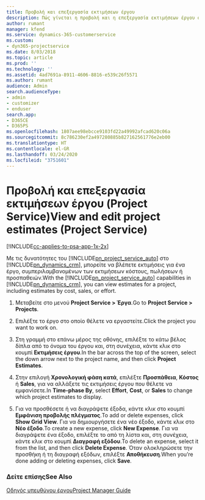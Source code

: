 ```yaml
---
title: Προβολή και επεξεργασία εκτιμήσεων έργου
description: Πώς γίνεται η προβολή και η επεξεργασία εκτιμήσεων έργου στο Project Service
author: rumant
manager: kfend
ms.service: dynamics-365-customerservice
ms.custom:
- dyn365-projectservice
ms.date: 8/03/2018
ms.topic: article
ms.prod: ''
ms.technology: ''
ms.assetid: 4ad7691a-8911-4606-8816-e539c26f5571
ms.author: rumant
audience: Admin
search.audienceType:
- admin
- customizer
- enduser
search.app:
- D365CE
- D365PS
ms.openlocfilehash: 1807aee98ebcce9103fd22a49992afcad620c06a
ms.sourcegitcommit: 8c786230ef2a497280885b827162561776e2eb00
ms.translationtype: HT
ms.contentlocale: el-GR
ms.lasthandoff: 03/24/2020
ms.locfileid: "3751601"
---
```

# <a name="view-and-edit-project-estimates-project-service"></a><span data-ttu-id="64c76-103">Προβολή και επεξεργασία εκτιμήσεων έργου (Project Service)</span><span class="sxs-lookup"><span data-stu-id="64c76-103">View and edit project estimates (Project Service)</span></span>

[!INCLUDE[cc-applies-to-psa-app-1x-2x](../includes/cc-applies-to-psa-app-1x-2x.md)]

<span data-ttu-id="64c76-104">Με τις δυνατότητες του [!INCLUDE[pn_project_service_auto](../includes/pn-project-service-auto.md)] στο [!INCLUDE[pn_dynamics_crm](../includes/pn-dynamics-crm.md)], μπορείτε να βλέπετε εκτιμήσεις για ένα έργο, συμπεριλαμβανομένων των εκτιμήσεων κόστους, πωλήσεων ή προσπαθειών.</span><span class="sxs-lookup"><span data-stu-id="64c76-104">With the [!INCLUDE[pn_project_service_auto](../includes/pn-project-service-auto.md)] capabilities in [!INCLUDE[pn_dynamics_crm](../includes/pn-dynamics-crm.md)], you can view estimates for a project, including estimates by cost, sales, or effort.</span></span>  
  
1.  <span data-ttu-id="64c76-105">Μεταβείτε στο μενού **Project Service > Έργα**.</span><span class="sxs-lookup"><span data-stu-id="64c76-105">Go to **Project Service > Projects**.</span></span>  
  
2.  <span data-ttu-id="64c76-106">Επιλέξτε το έργο στο οποίο θέλετε να εργαστείτε.</span><span class="sxs-lookup"><span data-stu-id="64c76-106">Click the project you want to work on.</span></span>  
  
3.  <span data-ttu-id="64c76-107">Στη γραμμή στο επάνω μέρος της οθόνης, επιλέξτε το κάτω βέλος δίπλα από το όνομα του έργου και, στη συνέχεια, κάντε κλικ στο κουμπί **Εκτιμήσεις έργου**.</span><span class="sxs-lookup"><span data-stu-id="64c76-107">In the bar across the top of the screen, select the down arrow next to the project name, and then click **Project Estimates**.</span></span>  
  
4.  <span data-ttu-id="64c76-108">Στην επιλογή **Χρονολογική φάση κατά**, επιλέξτε **Προσπάθεια**, **Κόστος** ή **Sales**, για να αλλάξετε τις εκτιμήσεις έργου που θέλετε να εμφανίσετε.</span><span class="sxs-lookup"><span data-stu-id="64c76-108">In **Time-phase By**, select **Effort**, **Cost**, or **Sales** to change which project estimates to display.</span></span>  
  
5.  <span data-ttu-id="64c76-109">Για να προσθέσετε ή να διαγράψετε έξοδα, κάντε κλικ στο κουμπί **Εμφάνιση προβολής πλέγματος**.</span><span class="sxs-lookup"><span data-stu-id="64c76-109">To add or delete expenses, click **Show Grid View**.</span></span> <span data-ttu-id="64c76-110">Για να δημιουργήσετε ένα νέο έξοδο, κάντε κλικ στο **Νέο έξοδο**.</span><span class="sxs-lookup"><span data-stu-id="64c76-110">To create a new expense, click **New Expense**.</span></span> <span data-ttu-id="64c76-111">Για να διαγράψετε ένα έξοδο, επιλέξτε το από τη λίστα και, στη συνέχεια, κάντε κλικ στο κουμπί **Διαγραφή εξόδου**.</span><span class="sxs-lookup"><span data-stu-id="64c76-111">To delete an expense, select it from the list, and then click **Delete Expense**.</span></span> <span data-ttu-id="64c76-112">Όταν ολοκληρώσετε την προσθήκη ή τη διαγραφή εξόδων, επιλέξτε **Αποθήκευση**.</span><span class="sxs-lookup"><span data-stu-id="64c76-112">When you’re done adding or deleting expenses, click **Save**.</span></span>  
  
### <a name="see-also"></a><span data-ttu-id="64c76-113">Δείτε επίσης</span><span class="sxs-lookup"><span data-stu-id="64c76-113">See Also</span></span>  
 [<span data-ttu-id="64c76-114">Οδηγός υπευθύνου έργου</span><span class="sxs-lookup"><span data-stu-id="64c76-114">Project Manager Guide</span></span>](../project-service/project-manager-guide.md)
